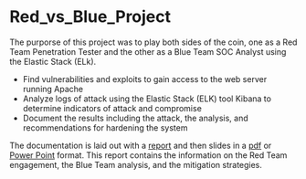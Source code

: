 # Red_vs_Blue_Project
The purporse of this project was to play both sides of the coin, one as a Red Team Penetration Tester and the other as a Blue Team SOC Analyst using the Elastic Stack (ELk).

* Find vulnerabilities and exploits to gain access to the web server running Apache
* Analyze logs of attack using the Elastic Stack (ELK) tool Kibana to determine indicators of attack and compromise
* Document the results including the attack, the analysis, and recommendations for hardening the system

The documentation is laid out with a [report](https://github.com/ExtonHoward/Red_vs_Blue_Project/blob/main/Capstone_Engagement_Report.md "Report") and then slides in a [pdf](https://github.com/ExtonHoward/Red_vs_Blue_Project/blob/main/RedvsBlueSlides.pdf "PDF slides") or [Power Point](https://github.com/ExtonHoward/Red_vs_Blue_Project/blob/main/RedvsBlueSlides.pptx "Power Point") format. This report contains the information on the Red Team engagement, the Blue Team analysis, and the mitigation strategies.